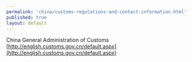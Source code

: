 ```yaml
---
permalink: 'china/customs-regulations-and-contact-information.html'
published: true
layout: default
---
```

China General Administration of Customs  
[http://english.customs.gov.cn/default.aspx](http://english.customs.gov.cn/default.aspx)  
